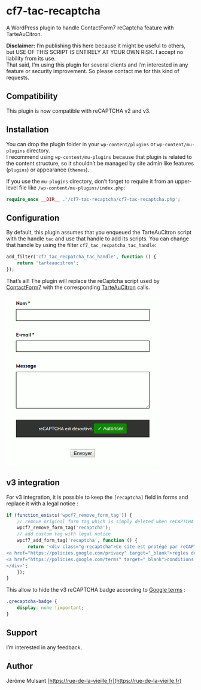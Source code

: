 # cf7-tac-recaptcha

A WordPress plugin to handle ContactForm7 reCaptcha feature with TarteAuCitron.

**Disclaimer:** I’m publishing this here because it might be useful to others,
but USE OF THIS SCRIPT IS ENTIRELY AT YOUR OWN RISK. I accept no liability from its use.  
That said, I’m using this plugin for several clients and I’m interested in any feature
or security improvement. So please contact me for this kind of requests.

## Compatibility

This plugin is now compatible with reCAPTCHA v2 and v3.

## Installation

You can drop the plugin folder in your `wp-content/plugins` or `wp-content/mu-plugins` directory.  
I recommend using `wp-content/mu-plugins` because that plugin is related to the content structure, so
it shouldn’t be managed by site admin like features (`plugins`) or appearance (`themes`).

If you use the `mu-plugins` directory, don’t forget to require it from an upper-level file
like `/wp-content/mu-plugins/index.php`:

```php
require_once __DIR__ .'/cf7-tac-recaptcha/cf7-tac-recaptcha.php';
```

## Configuration

By default, this plugin assumes that you enqueued the TarteAuCitron script with the handle `tac`
and use that handle to add its scripts. You can change that handle by using the filter
`cf7_tac_recpatcha_tac_handle`:
 
```php
add_filter('cf7_tac_recpatcha_tac_handle', function () {
    return 'tarteaucitron';
});
```

That’s all! The plugin will replace the reCaptcha script used by [ContactForm7][cf7] with the
corresponding [TarteAuCitron][tac] calls.

![](screenshot.png)

## v3 integration

For v3 integration, it is possible to keep the `[recaptcha]` field in forms and replace it with
a legal notice :

```php
if (function_exists('wpcf7_remove_form_tag')) {
    // remove original form tag which is simply deleted when reCAPTCHA v3 is enabled
    wpcf7_remove_form_tag('recaptcha');
    // add custom tag with legal notice
    wpcf7_add_form_tag('recaptcha', function () {
        return '<div class="g-recaptcha">Ce site est protégé par reCAPTCHA, et les
<a href="https://policies.google.com/privacy" target="_blank">règles de confidentialité</a> et les
<a href="https://policies.google.com/terms" target="_blank">conditions d’utilisation</a> de Google s’appliquent.
</div>';
    });
}
```

This allow to hide the v3 reCAPTCHA badge according to [Google terms](googleterms) :

```css
.grecaptcha-badge {
    display: none !important;
}
```

## Support

I’m interested in any feedback.

## Author

Jérôme Mulsant [https://rue-de-la-vieille.fr](https://rue-de-la-vieille.fr)

[tac]: https://github.com/AmauriC/tarteaucitron.js/
[cf7]: http://contactform7.com/
[googleterms]: https://developers.google.com/recaptcha/docs/faq#hiding-badge